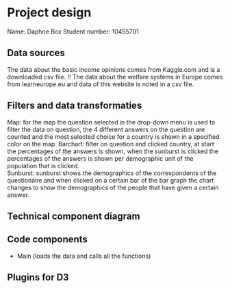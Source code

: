 # Project design
Name: Daphne Box
Student number: 10455701

## Data sources
The data about the basic income opinions comes from Kaggle.com and is a downloaded csv file.
!! The data about the welfare systems in Europe comes from learneurope.eu and data of this website is noted in a csv file.

## Filters and data transformaties
Map: for the map the question selected in the drop-down menu is used to filter the data on question, the 4 different answers on the question are counted and the most selected choice for a country is shown in a specified color on the map.
Barchart: filter on question and clicked country, at start the percentages of the answers is shown, when the sunburst is clicked the percentages of the answers is shown per demographic unit of the population that is clicked.   
Sunburst: sunburst shows the demographics of the correspondents of the questionaire and when clicked on a certain bar of the bar graph the chart changes to show the demographics of the people that have given a certain answer.

## Technical component diagram


## Code components
* Main (loads the data and calls all the functions)


## Plugins for D3